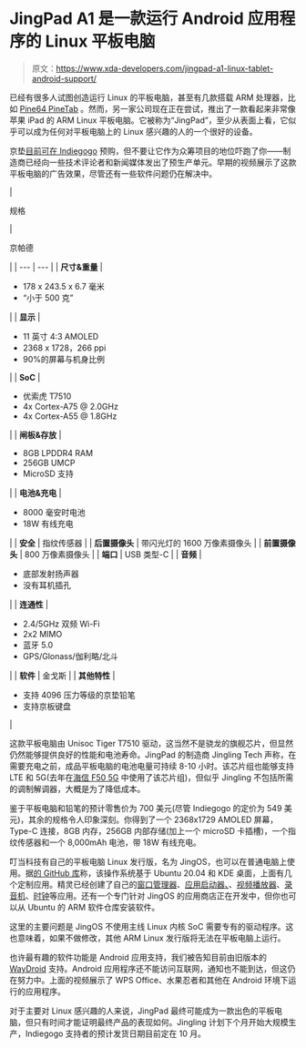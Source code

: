 # JingPad A1 是一款运行 Android 应用程序的 Linux 平板电脑

> 原文：<https://www.xda-developers.com/jingpad-a1-linux-tablet-android-support/>

已经有很多人试图创造运行 Linux 的平板电脑，甚至有几款搭载 ARM 处理器，比如 [Pine64 PineTab](https://www.pine64.org/pinetab/) 。然而，另一家公司现在正在尝试，推出了一款看起来非常像苹果 iPad 的 ARM Linux 平板电脑。它被称为“JingPad”，至少从表面上看，它似乎可以成为任何对平板电脑上的 Linux 感兴趣的人的一个很好的设备。

京垫[目前可在 Indiegogo](https://www.indiegogo.com/projects/jingpad-world-s-first-consumer-level-linux-tablet) 预购，但不要让它作为众筹项目的地位吓跑了你——制造商已经向一些技术评论者和新闻媒体发出了预生产单元。早期的视频展示了这款平板电脑的广告效果，尽管还有一些软件问题仍在解决中。

| 

规格

 | 

京帕德

 |
| --- | --- |
| **尺寸&重量** | 

*   178 x 243.5 x 6.7 毫米
*   “小于 500 克”

 |
| **显示** | 

*   11 英寸 4:3 AMOLED
*   2368 x 1728，266 ppi
*   90%的屏幕与机身比例

 |
| **SoC** | 

*   优索虎 T7510
*   4x Cortex-A75 @ 2.0GHz
*   4x Cortex-A55 @ 1.8GHz

 |
| **闸板&存放** | 

*   8GB LPDDR4 RAM
*   256GB UMCP
*   MicroSD 支持

 |
| **电池&充电** | 

*   8000 毫安时电池
*   18W 有线充电

 |
| **安全** | 指纹传感器 |
| **后置摄像头** | 带闪光灯的 1600 万像素摄像头 |
| **前置摄像头** | 800 万像素摄像头 |
| **端口** | USB 类型-C |
| **音频** | 

*   底部发射扬声器
*   没有耳机插孔

 |
| **连通性** | 

*   2.4/5GHz 双频 Wi-Fi
*   2x2 MIMO
*   蓝牙 5.0
*   GPS/Glonass/伽利略/北斗

 |
| **软件** | 金戈斯 |
| **其他特性** | 

*   支持 4096 压力等级的京垫铅笔
*   支持京板键盘

 |

这款平板电脑由 Unisoc Tiger T7510 驱动，这当然不是骁龙的旗舰芯片，但显然仍然能够提供良好的性能和电池寿命。JingPad 的制造商 Jingling Tech 声称，在需要充电之前，成品平板电脑的电池电量可持续 8-10 小时。该芯片组也能够支持 LTE 和 5G(去年在[海信 F50 5G](https://www.gsmarena.com/the_hisense_f50_5g_will_use_a_new_5g_modem_developed_by_a_company_in_china_no_not_huawei-news-42676.php) 中使用了该芯片组)，但似乎 Jingling 不包括所需的调制解调器，大概是为了降低成本。

鉴于平板电脑和铅笔的预计零售价为 700 美元(尽管 Indiegogo 的定价为 549 美元)，其余的规格令人印象深刻。你得到了一个 2368x1729 AMOLED 屏幕，Type-C 连接，8GB 内存，256GB 内部存储(加上一个 microSD 卡插槽)，一个指纹传感器和一个 8,000mAh 电池，带 18W 有线充电。

叮当科技有自己的平板电脑 Linux 发行版，名为 JingOS，也可以在普通电脑上使用。据[的 GitHub 库](https://github.com/JingOS-team/JingOS)称，该操作系统基于 Ubuntu 20.04 和 KDE 桌面，上面有几个定制应用。精灵已经创建了自己的[窗口管理器](https://github.com/JingOS-team/jing-kwin)、[应用启动器、](https://github.com/JingOS-team/jing-plasma-phone-components)、[视频播放器](https://github.com/JingOS-team/jing-haruna)、[录音机](https://github.com/JingOS-team/jing-krecorder)、[时钟](https://github.com/JingOS-team/jing-kclock)等应用。还有一个专门针对 JingOS 的应用商店正在开发中，但你也可以从 Ubuntu 的 ARM 软件仓库安装软件。

这里的主要问题是 JingOS 不使用主线 Linux 内核 SoC 需要专有的驱动程序。这也意味着，如果不做修改，其他 ARM Linux 发行版将无法在平板电脑上运行。

也许最有趣的软件功能是 Android 应用支持，我们被告知目前由旧版本的 [WayDroid](https://www.xda-developers.com/waydroid-android-apps-on-linux/) 支持。Android 应用程序还不能访问互联网，通知也不能到达，但这仍在努力中。上面的视频展示了 WPS Office、水果忍者和其他在 Android 环境下运行的应用程序。

对于主要对 Linux 感兴趣的人来说，JingPad 最终可能成为一款出色的平板电脑，但只有时间才能证明最终产品的表现如何。Jingling 计划下个月开始大规模生产，Indiegogo 支持者的预计发货日期目前定在 10 月。